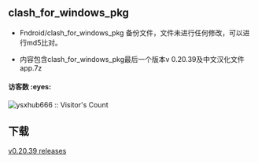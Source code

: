 ## clash_for_windows_pkg

- Fndroid/clash_for_windows_pkg 备份文件，文件未进行任何修改，可以进行md5比对。

- 内容包含clash_for_windows_pkg最后一个版本v 0.20.39及中文汉化文件app.7z

<h4 align="left">访客数 :eyes:</h4>

<p align="left"><img src="https://profile-counter.glitch.me/ysx88/count.svg" alt="ysxhub666 :: Visitor's Count" /></p>

## 下载

[v0.20.39 releases](https://github.com/ysx88/clash_for_windows_pkg/releases)
